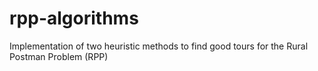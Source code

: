 # rpp-algorithms
Implementation of two heuristic methods to find good tours for the Rural Postman Problem (RPP)
